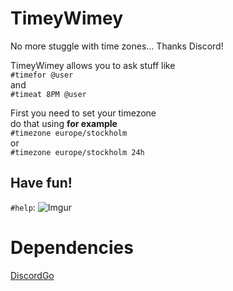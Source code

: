 # TimeyWimey
No more stuggle with time zones... Thanks Discord!

TimeyWimey allows you to ask stuff like<br />
`#timefor @user`<br />
and<br />
`#timeat 8PM @user`

First you need to set your timezone<br />
do that using **for example**<br />
`#timezone europe/stockholm`<br />
or<br />
`#timezone europe/stockholm 24h`<br />

## Have fun!

`#help`:
![Imgur](http://i.imgur.com/yBGQjKk.png)

# Dependencies
[DiscordGo](https://github.com/bwmarrin/discordgo/)
